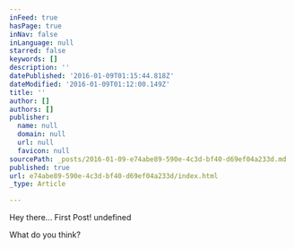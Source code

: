 ```yaml
---
inFeed: true
hasPage: true
inNav: false
inLanguage: null
starred: false
keywords: []
description: ''
datePublished: '2016-01-09T01:15:44.818Z'
dateModified: '2016-01-09T01:12:00.149Z'
title: ''
author: []
authors: []
publisher:
  name: null
  domain: null
  url: null
  favicon: null
sourcePath: _posts/2016-01-09-e74abe89-590e-4c3d-bf40-d69ef04a233d.md
published: true
url: e74abe89-590e-4c3d-bf40-d69ef04a233d/index.html
_type: Article

---
```

Hey there... First Post!
undefined

What do you think?